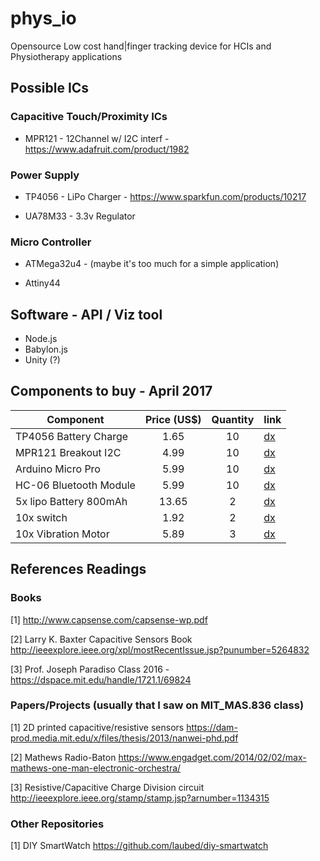 # phys_io
Opensource Low cost hand|finger tracking device for HCIs and Physiotherapy applications

## Possible ICs
### Capacitive Touch/Proximity ICs
- MPR121 - 12Channel w/ I2C interf - https://www.adafruit.com/product/1982

### Power Supply

- TP4056 - LiPo Charger - https://www.sparkfun.com/products/10217

- UA78M33 - 3.3v Regulator

### Micro Controller

- ATMega32u4 - (maybe it's too much for a simple application)

- Attiny44 

## Software - API / Viz tool

- Node.js 
- Babylon.js
- Unity (?)

## Components to buy - April 2017
| Component     | Price (US$) |Quantity| link
| ------------- |:------:|:-----:| --------- |
| TP4056 Battery Charge |  1.65  | 10 | [dx](http://www.dx.com/p/tp4056-4-2w-1-2a-5v-lithium-battery-charging-discharging-protection-module-w-micro-usb-blue-397213#.WOpxGlLlQU4)|
| MPR121 Breakout I2C   |  4.99  | 10 | [dx](http://www.dx.com/p/mpr121-breakout-i2c-capacitive-touch-sensor-controller-module-for-arduino-raspberry-pi-382663#.WOpyglLlSAw)|
| Arduino Micro Pro     |  5.99  | 10 | [dx](http://www.dx.com/p/open-smart-atmega32u4-development-board-pro-micro-for-arduino-452853#.WOpy3lLlSAw)|
| HC-06 Bluetooth Module|  5.99  | 10 | [dx](http://www.dx.com/p/hc-06-serial-port-passthrough-wireless-slave-transceiver-bluetooth-module-for-arduino-382686#.WOpzOFLlSAw)|
| 5x lipo Battery 800mAh|  13.65 | 2  | [dx](http://www.dx.com/p/hj-5pcs-3-7v-800mah-batteries-for-dfd-f163-rc-quadcopter-spare-parts-458005#.WOpzklLlSAw)|
| 10x switch            |  1.92  | 2  | [dx](http://www.dx.com/p/jtron-6-pin-toggle-switch-battery-box-dedicated-switch-black-10-pcs-392709#.WOpz1VLlQU4)|
| 10x Vibration Motor   |  5.89  | 3  | [dx](http://www.dx.com/p/1027-vibration-motor-10x2-7mm-button-type-vibrating-motors-10-pcs-460845#.WOpz-1LlQU4)|

## References Readings 
### Books

[1] http://www.capsense.com/capsense-wp.pdf

[2] Larry K. Baxter Capacitive Sensors Book http://ieeexplore.ieee.org/xpl/mostRecentIssue.jsp?punumber=5264832

[3] Prof. Joseph Paradiso Class 2016 - https://dspace.mit.edu/handle/1721.1/69824

### Papers/Projects (usually that I saw on MIT_MAS.836 class)

[1] 2D printed capacitive/resistive sensors https://dam-prod.media.mit.edu/x/files/thesis/2013/nanwei-phd.pdf

[2] Mathews Radio-Baton https://www.engadget.com/2014/02/02/max-mathews-one-man-electronic-orchestra/

[3] Resistive/Capacitive Charge Division circuit http://ieeexplore.ieee.org/stamp/stamp.jsp?arnumber=1134315

### Other Repositories

[1] DIY SmartWatch https://github.com/laubed/diy-smartwatch
